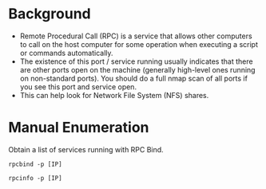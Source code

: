 # Background
- Remote Procedural Call (RPC) is a service that allows other computers to call on the host computer for some operation when executing a script or commands automatically.
- The existence of this port / service running usually indicates that there are other ports open on the machine (generally high-level ones running on non-standard ports).  You should do a full nmap scan of all ports if you see this port and service open.
- This can help look for Network File System (NFS) shares.

# Manual Enumeration
Obtain a list of services running with RPC Bind.
```
rpcbind -p [IP]
```
```
rpcinfo -p [IP]
```
